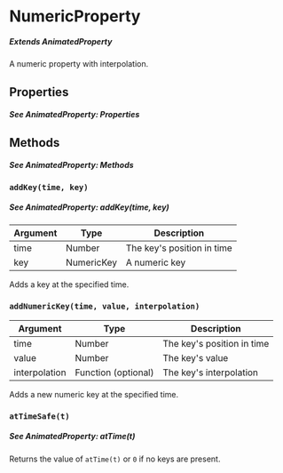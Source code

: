 # NumericProperty
##### _Extends AnimatedProperty_
A numeric property with interpolation.

## Properties
##### _See AnimatedProperty: Properties_

## Methods
##### _See AnimatedProperty: Methods_

### `addKey(time, key)`
##### _See AnimatedProperty: addKey(time, key)_
| Argument | Type | Description |
| -------- | ---- | ----------- |
| time     | Number | The key's position in time |
| key      | NumericKey | A numeric key |

Adds a key at the specified time.

### `addNumericKey(time, value, interpolation)`
| Argument | Type | Description |
| -------- | ---- | ----------- |
| time     | Number | The key's position in time |
| value    | Number | The key's value |
| interpolation | Function (optional) | The key's interpolation |

Adds a new numeric key at the specified time.

### `atTimeSafe(t)`
##### _See AnimatedProperty: atTime(t)_
Returns the value of `atTime(t)` or `0` if no keys are present.